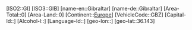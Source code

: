 ﻿---
location: [36.143,]
type: Country
tags:
- geo/Country

SpocWebEntityId: 26904
isDeleted: false
confidential: public

---
[ISO2::GI]
[ISO3::GIB]
[name-en::Gibraltar]
[name-de::Gibraltar]
[Area-Total::0]
[Area-Land::0]
[Continent::[Europe](geo/Continent/Europe.md)]
[VehicleCode::GBZ]
[Capital-Id::]
[Alcohol-l::]
[Language-Id::]
[geo-lon::]
[geo-lat::36.143]

